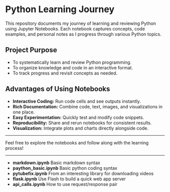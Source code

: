 # Python Learning Journey

This repository documents my journey of learning and reviewing Python using Jupyter Notebooks. Each notebook captures concepts, code examples, and personal notes as I progress through various Python topics.

## Project Purpose

- To systematically learn and review Python programming.
- To organize knowledge and code in an interactive format.
- To track progress and revisit concepts as needed.

## Advantages of Using Notebooks

- **Interactive Coding:** Run code cells and see outputs instantly.
- **Rich Documentation:** Combine code, text, images, and visualizations in one place.
- **Easy Experimentation:** Quickly test and modify code snippets.
- **Reproducibility:** Share and rerun notebooks for consistent results.
- **Visualization:** Integrate plots and charts directly alongside code.

---
Feel free to explore the notebooks and follow along with the learning process!

---
- **markdown.ipynb** Basic markdown syntax
- **paython_basic.ipynb** Basic python coding syntax 
- **pytubefix.ipynb** From an interesting library for downloading videos
- **flask.ipynb** Use Flash to build a quick web app server
- **api_calls.ipynb** How to use request/response pair
